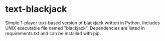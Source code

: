# text-blackjack
Simple 1-player text-based version of blackjack written in Python. 
Includes UNIX executable file named "blackjack".
Dependencies are listed in requirements.txt and can be installed with pip. 
